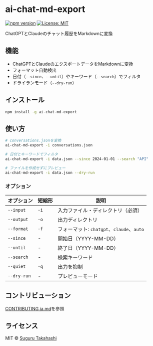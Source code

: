 # ai-chat-md-export

[![npm version](https://badge.fury.io/js/ai-chat-md-export.svg)](https://www.npmjs.com/package/ai-chat-md-export)
[![License: MIT](https://img.shields.io/badge/License-MIT-yellow.svg)](https://opensource.org/licenses/MIT)

ChatGPTとClaudeのチャット履歴をMarkdownに変換

## 機能

- ChatGPTとClaudeのエクスポートデータをMarkdownに変換
- フォーマット自動検出
- 日付（`--since`、`--until`）やキーワード（`--search`）でフィルタ
- ドライランモード（`--dry-run`）

## インストール

```bash
npm install -g ai-chat-md-export
```

## 使い方

```bash
# conversations.jsonを変換
ai-chat-md-export -i conversations.json

# 日付とキーワードでフィルタ
ai-chat-md-export -i data.json --since 2024-01-01 --search "API"

# ファイルを作成せずにプレビュー
ai-chat-md-export -i data.json --dry-run
```

### オプション

| オプション | 短縮形 | 説明 |
|--------|-------|-------------|
| `--input` | `-i` | 入力ファイル・ディレクトリ（必須） |
| `--output` | `-o` | 出力ディレクトリ |
| `--format` | `-f` | フォーマット: `chatgpt`、`claude`、`auto` |
| `--since` | - | 開始日（YYYY-MM-DD） |
| `--until` | - | 終了日（YYYY-MM-DD） |
| `--search` | - | 検索キーワード |
| `--quiet` | `-q` | 出力を抑制 |
| `--dry-run` | - | プレビューモード |

## コントリビューション

[CONTRIBUTING.ja.md](CONTRIBUTING.ja.md)を参照

## ライセンス

MIT © [Suguru Takahashi](https://github.com/sugurutakahashi-1234)